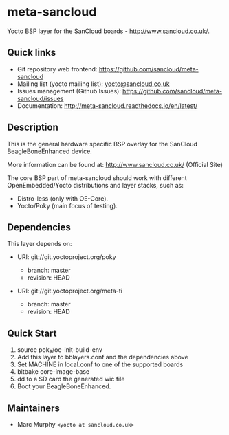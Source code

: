 # meta-sancloud

Yocto BSP layer for the SanCloud boards - <http://www.sancloud.co.uk/>.

## Quick links

* Git repository web frontend:
  <https://github.com/sancloud/meta-sancloud>
* Mailing list (yocto mailing list): <yocto@sancloud.co.uk>
* Issues management (Github Issues):
  <https://github.com/sancloud/meta-sancloud/issues>
* Documentation: <http://meta-sancloud.readthedocs.io/en/latest/>

## Description

This is the general hardware specific BSP overlay for the SanCloud BeagleBoneEnhanced device.

More information can be found at: <http://www.sancloud.co.uk/> (Official Site)

The core BSP part of meta-sancloud should work with different
OpenEmbedded/Yocto distributions and layer stacks, such as:

* Distro-less (only with OE-Core).
* Yocto/Poky (main focus of testing).

## Dependencies

This layer depends on:

* URI: git://git.yoctoproject.org/poky
  * branch: master
  * revision: HEAD

* URI: git://git.yoctoproject.org/meta-ti
  * branch: master
  * revision: HEAD

## Quick Start

1. source poky/oe-init-build-env
2. Add this layer to bblayers.conf and the dependencies above
3. Set MACHINE in local.conf to one of the supported boards
4. bitbake core-image-base
5. dd to a SD card the generated wic file
6. Boot your BeagleBoneEnhanced.

## Maintainers

* Marc Murphy `<yocto at sancloud.co.uk>`
